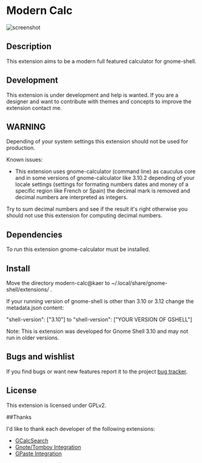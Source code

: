 # Modern Calc
![screenshot](https://github.com/kaer/gnome-shell-extension-modern-calc/raw/master/modern-calc@kaer/images/modern-calc-v4.png)

## Description

This extension aims to be a modern full featured calculator for gnome-shell.

## Development

This extension is under development and help is wanted. If you are a designer and want to contribute with themes and concepts to improve the extension contact me.

## WARNING

Depending of your system settings this extension should not be used for production.

Known issues:
 - This extension uses gnome-calculator (command line) as cauculus core and in some versions of gnome-calculator like 3.10.2 depending of your locale settings (settings for formating numbers dates and money of a specific region like French or Spain) the decimal mark is removed and decimal numbers are interpreted as integers.

 Try to sum decimal numbers and see if the result it's right otherwise you should not use this extension for computing decimal numbers.

## Dependencies

To run this extension gnome-calculator must be installed.

## Install

Move the directory modern-calc@kaer to ~/.local/share/gnome-shell/extensions/ .

If your running version of gnome-shell is other than 3.10 or 3.12 change the metadata.json content:

"shell-version": ["3.10"]
to
"shell-version": ["YOUR VERSION OF GSHELL"]

Note: This is extension was developed for Gnome Shell 3.10 and may not run in older versions.

## Bugs and wishlist

If you find bugs or want new features report it to the project [bug tracker](https://github.com/kaer/gnome-shell-extension-modern-calc).

## License

This extension is licensed under GPLv2.

##Thanks

I'd like to thank each developer of the following extensions:

 - [GCalcSearch](https://github.com/war1025/GCalcSearch)
 - [Gnote/Tomboy Integration](https://github.com/awamper/gnote-integration)
 - [GPaste Integration](https://github.com/awamper/gpaste-integration)

